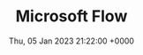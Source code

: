 ---
title: Microsoft Flow
description: Microsoft Power Automate, formerly called Microsoft Flow, is cloud-based software that allows employees to create and automate workflows and tasks across multiple applications and services without help from developers. Automated workflows are called flows. To create a flow, the user specifies what action should take place when a specific event occurs.
date: Thu, 05 Jan 2023 21:22:00 +0000
lastmod: Thu, 05 Jan 2023 21:22:00 +0000
SEO:
  title: List of articles tagged 'Microsoft Flow'
aliases:
  - /tags/power-automate/
---
